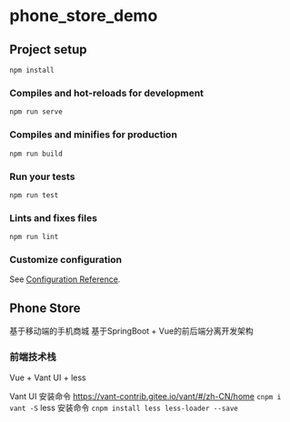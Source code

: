 # phone_store_demo

## Project setup
```
npm install
```

### Compiles and hot-reloads for development
```
npm run serve
```

### Compiles and minifies for production
```
npm run build
```

### Run your tests
```
npm run test
```

### Lints and fixes files
```
npm run lint
```

### Customize configuration
See [Configuration Reference](https://cli.vuejs.org/config/).


## Phone Store
基于移动端的手机商城
基于SpringBoot + Vue的前后端分离开发架构

### 前端技术栈
Vue + Vant UI + less

Vant UI 安装命令
https://vant-contrib.gitee.io/vant/#/zh-CN/home
`cnpm i vant -S`
less 安装命令
`cnpm install less less-loader --save`